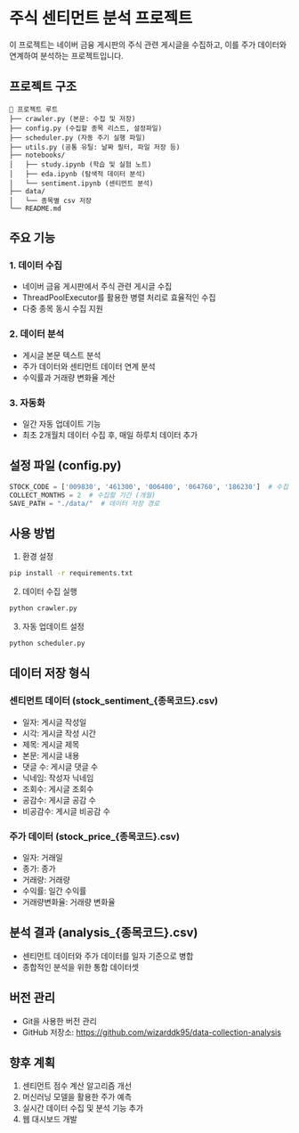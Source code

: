 # 주식 센티먼트 분석 프로젝트

이 프로젝트는 네이버 금융 게시판의 주식 관련 게시글을 수집하고, 이를 주가 데이터와 연계하여 분석하는 프로젝트입니다.

## 프로젝트 구조

```
📂 프로젝트 루트
├── crawler.py (본문: 수집 및 저장)
├── config.py (수집할 종목 리스트, 설정파일)
├── scheduler.py (자동 주기 실행 파일)
├── utils.py (공통 유틸: 날짜 필터, 파일 저장 등)
├── notebooks/
│   ├── study.ipynb (학습 및 실험 노트)
│   ├── eda.ipynb (탐색적 데이터 분석)
│   └── sentiment.ipynb (센티먼트 분석)
├── data/
│   └── 종목별 csv 저장
└── README.md
```

## 주요 기능

### 1. 데이터 수집
- 네이버 금융 게시판에서 주식 관련 게시글 수집
- ThreadPoolExecutor를 활용한 병렬 처리로 효율적인 수집
- 다중 종목 동시 수집 지원

### 2. 데이터 분석
- 게시글 본문 텍스트 분석
- 주가 데이터와 센티먼트 데이터 연계 분석
- 수익률과 거래량 변화율 계산

### 3. 자동화
- 일간 자동 업데이트 기능
- 최초 2개월치 데이터 수집 후, 매일 하루치 데이터 추가

## 설정 파일 (config.py)
```python
STOCK_CODE = ['009830', '461300', '006400', '064760', '186230']  # 수집할 종목 코드
COLLECT_MONTHS = 2  # 수집할 기간 (개월)
SAVE_PATH = "./data/"  # 데이터 저장 경로
```

## 사용 방법

1. 환경 설정
```bash
pip install -r requirements.txt
```

2. 데이터 수집 실행
```bash
python crawler.py
```

3. 자동 업데이트 설정
```bash
python scheduler.py
```

## 데이터 저장 형식

### 센티먼트 데이터 (stock_sentiment_{종목코드}.csv)
- 일자: 게시글 작성일
- 시각: 게시글 작성 시간
- 제목: 게시글 제목
- 본문: 게시글 내용
- 댓글 수: 게시글 댓글 수
- 닉네임: 작성자 닉네임
- 조회수: 게시글 조회수
- 공감수: 게시글 공감 수
- 비공감수: 게시글 비공감 수

### 주가 데이터 (stock_price_{종목코드}.csv)
- 일자: 거래일
- 종가: 종가
- 거래량: 거래량
- 수익률: 일간 수익률
- 거래량변화율: 거래량 변화율

## 분석 결과 (analysis_{종목코드}.csv)
- 센티먼트 데이터와 주가 데이터를 일자 기준으로 병합
- 종합적인 분석을 위한 통합 데이터셋

## 버전 관리
- Git을 사용한 버전 관리
- GitHub 저장소: https://github.com/wizarddk95/data-collection-analysis

## 향후 계획
1. 센티먼트 점수 계산 알고리즘 개선
2. 머신러닝 모델을 활용한 주가 예측
3. 실시간 데이터 수집 및 분석 기능 추가
4. 웹 대시보드 개발
